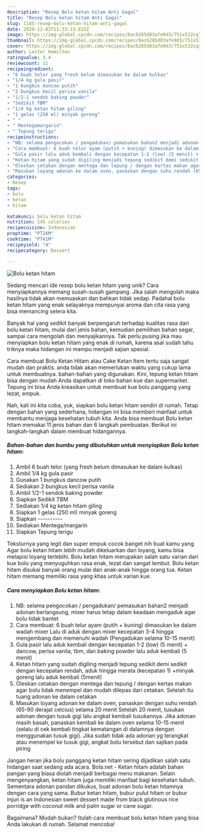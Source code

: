```yaml
---
description: "Resep Bolu ketan hitam Anti Gagal"
title: "Resep Bolu ketan hitam Anti Gagal"
slug: 1145-resep-bolu-ketan-hitam-anti-gagal
date: 2020-12-02T11:33:13.615Z
image: https://img-global.cpcdn.com/recipes/8ac6285d83afe9d3/751x532cq70/bolu-ketan-hitam-foto-resep-utama.jpg
thumbnail: https://img-global.cpcdn.com/recipes/8ac6285d83afe9d3/751x532cq70/bolu-ketan-hitam-foto-resep-utama.jpg
cover: https://img-global.cpcdn.com/recipes/8ac6285d83afe9d3/751x532cq70/bolu-ketan-hitam-foto-resep-utama.jpg
author: Lester Hamilton
ratingvalue: 3.4
reviewcount: 11
recipeingredient:
- "6 buah telor yang fresh belum dimasukan ke dalam kulkas"
- "1/4 kg gula pasir"
- "1 bungkus dancow putih"
- "2 bungkus kecil perisa vanila"
- "1/2-1 sendok baking powder"
- "Sedikit TBM"
- "1/4 kg ketan hitam giling"
- "1 gelas (250 ml) minyak goreng"
- " "
- " Mentegamargarin"
- " Tepung terigu"
recipeinstructions:
- "NB: selama pengocokan / pengadukan/ pemasukan bahan2 menjadi adonan berlangsung, mixer harus tetap dalam keadaan mengaduk agar bolu tidak bantet"
- "Cara membuat: 6 buah telur ayam (putih + kuning) dimasukan ke dalam wadah mixer Lalu di aduk dengan mixer kecepatan 3-4 hingga mengembang dan memenuhi wadah (Pengadukan selama 10-15 menit)"
- "Gula pasir lalu aduk kembali dengan kecepatan 1-2 (low) (5 menit) + dancow, perisa vanila, tbm, dan baking powder lalu aduk kembali (5 menit)"
- "Ketan hitam yang sudah digiling menjadi tepung sedikit demi sedikit dengan kecepatan rendah, aduk hingga merata (kecepatan 1) +minyak goreng lalu aduk kembali (5menit)"
- "Oleskan cetakan dengan mentega dan tepung / dengan kertas makan agar bolu tidak menempel dan mudah dilepas dari cetakan. Setelah itu tuang adonan ke dalam cetakan"
- "Masukan loyang adonan ke dalam oven, panaskan dengan suhu rendah (65-90 derajat celcius) selama 20 menit Setelah 20 menit, tusukan adonan dengan tusuk gigi lalu angkat kembali tusukannya. Jika adonan masih basah, panaskan kembali ke dalam oven selama 10-15 menit (selalu di cek kembali tingkat kematangan di dalamnya dengan menggunakan tusuk gigi). Jika sudah tidak ada adonan yg terangkat atau menempel ke tusuk gigi, angkat bolu tersebut dan sajikan pada piring"
categories:
- Resep
tags:
- bolu
- ketan
- hitam

katakunci: bolu ketan hitam 
nutrition: 145 calories
recipecuisine: Indonesian
preptime: "PT26M"
cooktime: "PT41M"
recipeyield: "4"
recipecategory: Dessert

---
```



![Bolu ketan hitam](https://img-global.cpcdn.com/recipes/8ac6285d83afe9d3/751x532cq70/bolu-ketan-hitam-foto-resep-utama.jpg)

Sedang mencari ide resep bolu ketan hitam yang unik? Cara menyiapkannya memang susah-susah gampang. Jika salah mengolah maka hasilnya tidak akan memuaskan dan bahkan tidak sedap. Padahal bolu ketan hitam yang enak selayaknya mempunyai aroma dan cita rasa yang bisa memancing selera kita.

Banyak hal yang sedikit banyak berpengaruh terhadap kualitas rasa dari bolu ketan hitam, mulai dari jenis bahan, kemudian pemilihan bahan segar, sampai cara mengolah dan menyajikannya. Tak perlu pusing jika mau menyiapkan bolu ketan hitam yang enak di rumah, karena asal sudah tahu triknya maka hidangan ini mampu menjadi sajian spesial.

Cara membuat Bolu Ketan Hitam atau Cake Ketan Item tentu saja sangat mudah dan praktis. anda tidak akan memerlukan waktu yang cukup lama untuk membuatnya. bahan-bahan yang digunakan. Kini, tepung ketan hitam bisa dengan mudah Anda dapatkan di toko bahan kue dan supermarket. Tepung ini bisa Anda kreasikan untuk membuat kue bolu panggang yang lezat, empuk.


Nah, kali ini kita coba, yuk, siapkan bolu ketan hitam sendiri di rumah. Tetap dengan bahan yang sederhana, hidangan ini bisa memberi manfaat untuk membantu menjaga kesehatan tubuh kita. Anda bisa membuat Bolu ketan hitam memakai 11 jenis bahan dan 6 langkah pembuatan. Berikut ini langkah-langkah dalam membuat hidangannya.

<!--inarticleads1-->

##### Bahan-bahan dan bumbu yang dibutuhkan untuk menyiapkan Bolu ketan hitam:

1. Ambil 6 buah telor (yang fresh belum dimasukan ke dalam kulkas)
1. Ambil 1/4 kg gula pasir
1. Gunakan 1 bungkus dancow putih
1. Sediakan 2 bungkus kecil perisa vanila
1. Ambil 1/2-1 sendok baking powder
1. Siapkan Sedikit TBM
1. Sediakan 1/4 kg ketan hitam giling
1. Siapkan 1 gelas (250 ml) minyak goreng
1. Siapkan  ----------
1. Sediakan  Mentega/margarin
1. Siapkan  Tepung terigu


Teksturnya yang legit dan super empuk cocok banget nih buat kamu yang Agar bolu ketan hitam lebih mudah dikeluarkan dari loyang, kamu bisa melapisi loyang terlebihi. Bolu ketan hitam merupakan salah satu varian dari kue bolu yang menyuguhkan rasa enak, lezat dan sangat lembut. Bolu ketan hitam disukai banyak orang mulai dari anak-anak hingga orang tua. Ketan hitam memang memiliki rasa yang khas untuk varian kue. 

<!--inarticleads2-->

##### Cara menyiapkan Bolu ketan hitam:

1. NB: selama pengocokan / pengadukan/ pemasukan bahan2 menjadi adonan berlangsung, mixer harus tetap dalam keadaan mengaduk agar bolu tidak bantet
1. Cara membuat: 6 buah telur ayam (putih + kuning) dimasukan ke dalam wadah mixer Lalu di aduk dengan mixer kecepatan 3-4 hingga mengembang dan memenuhi wadah (Pengadukan selama 10-15 menit)
1. Gula pasir lalu aduk kembali dengan kecepatan 1-2 (low) (5 menit) + dancow, perisa vanila, tbm, dan baking powder lalu aduk kembali (5 menit)
1. Ketan hitam yang sudah digiling menjadi tepung sedikit demi sedikit dengan kecepatan rendah, aduk hingga merata (kecepatan 1) +minyak goreng lalu aduk kembali (5menit)
1. Oleskan cetakan dengan mentega dan tepung / dengan kertas makan agar bolu tidak menempel dan mudah dilepas dari cetakan. Setelah itu tuang adonan ke dalam cetakan
1. Masukan loyang adonan ke dalam oven, panaskan dengan suhu rendah (65-90 derajat celcius) selama 20 menit Setelah 20 menit, tusukan adonan dengan tusuk gigi lalu angkat kembali tusukannya. Jika adonan masih basah, panaskan kembali ke dalam oven selama 10-15 menit (selalu di cek kembali tingkat kematangan di dalamnya dengan menggunakan tusuk gigi). Jika sudah tidak ada adonan yg terangkat atau menempel ke tusuk gigi, angkat bolu tersebut dan sajikan pada piring


Jangan heran jika bolu panggang ketan hitam sering dijadikan salah satu hidangan saat sedang ada acara. Bola.net - Ketan hitam adalah bahan pangan yang biasa diolah menjadi berbagai menu makanan. Selain mengenyangkan, ketan hitam juga memiliki manfaat bagi kesehatan tubuh. Sementara adonan pandan dikukus, buat adonan bolu ketan hitamnya dengan cara yang sama. Bubur ketan hitam, bubur pulut hitam or bubur injun is an Indonesian sweet dessert made from black glutinous rice porridge with coconut milk and palm sugar or cane sugar. 

Bagaimana? Mudah bukan? Itulah cara membuat bolu ketan hitam yang bisa Anda lakukan di rumah. Selamat mencoba!
